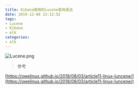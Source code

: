 ```yaml
---
title: Kibana使用的Lucene查询语法
date: 2019-12-08 23:12:52
tags:
- Lucene
- Kibana
- elk    
categories:
- elk    
---
```

![Lucene.png](Lucene.png)

> 参考

[https://owelinux.github.io/2018/08/03/article11-linux-luncene/](https://owelinux.github.io/2018/08/03/article11-linux-luncene/)
